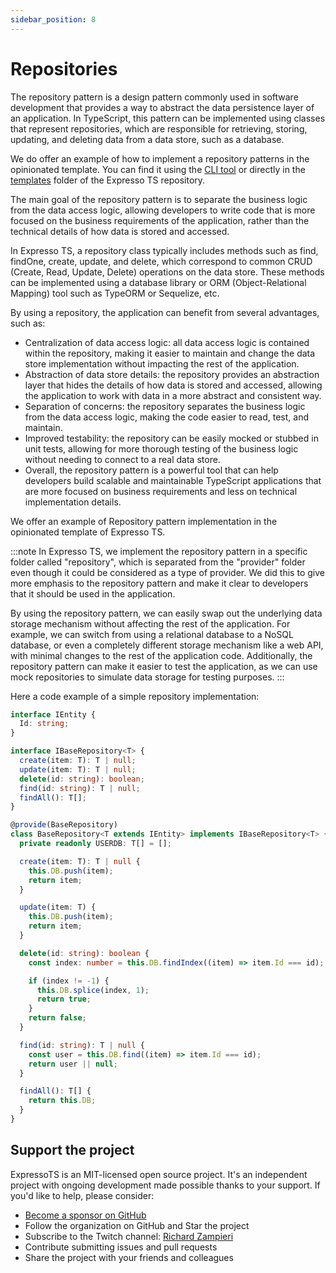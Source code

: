 ```yaml
---
sidebar_position: 8
---
```


# Repositories

The repository pattern is a design pattern commonly used in software development that provides a way to abstract the data persistence layer of an application. In TypeScript, this pattern can be implemented using classes that represent repositories, which are responsible for retrieving, storing, updating, and deleting data from a data store, such as a database.

We do offer an example of how to implement a repository patterns in the opinionated template. You can find it using the [CLI tool](https://www.npmjs.com/package/@expressots/cli) or directly in the [templates](https://github.com/expressots/expressots/tree/main/templates) folder of the Expresso TS repository.

The main goal of the repository pattern is to separate the business logic from the data access logic, allowing developers to write code that is more focused on the business requirements of the application, rather than the technical details of how data is stored and accessed.

In Expresso TS, a repository class typically includes methods such as find, findOne, create, update, and delete, which correspond to common CRUD (Create, Read, Update, Delete) operations on the data store. These methods can be implemented using a database library or ORM (Object-Relational Mapping) tool such as TypeORM or Sequelize, etc.

By using a repository, the application can benefit from several advantages, such as:

- Centralization of data access logic: all data access logic is contained within the repository, making it easier to maintain and change the data store implementation without impacting the rest of the application.
- Abstraction of data store details: the repository provides an abstraction layer that hides the details of how data is stored and accessed, allowing the application to work with data in a more abstract and consistent way.
- Separation of concerns: the repository separates the business logic from the data access logic, making the code easier to read, test, and maintain.
- Improved testability: the repository can be easily mocked or stubbed in unit tests, allowing for more thorough testing of the business logic without needing to connect to a real data store.
- Overall, the repository pattern is a powerful tool that can help developers build scalable and maintainable TypeScript applications that are more focused on business requirements and less on technical implementation details.

We offer an example of Repository pattern implementation in the opinionated template of Expresso TS.

:::note
In Expresso TS, we implement the repository pattern in a specific folder called "repository", which is separated from the "provider" folder even though it could be considered as a type of provider. We did this to give more emphasis to the repository pattern and make it clear to developers that it should be used in the application.

By using the repository pattern, we can easily swap out the underlying data storage mechanism without affecting the rest of the application. For example, we can switch from using a relational database to a NoSQL database, or even a completely different storage mechanism like a web API, with minimal changes to the rest of the application code. Additionally, the repository pattern can make it easier to test the application, as we can use mock repositories to simulate data storage for testing purposes.
:::

Here a code example of a simple repository implementation:

```typescript
interface IEntity {
  Id: string;
}

interface IBaseRepository<T> {
  create(item: T): T | null;
  update(item: T): T | null;
  delete(id: string): boolean;
  find(id: string): T | null;
  findAll(): T[];
}

@provide(BaseRepository)
class BaseRepository<T extends IEntity> implements IBaseRepository<T> {
  private readonly USERDB: T[] = [];

  create(item: T): T | null {
    this.DB.push(item);
    return item;
  }

  update(item: T) {
    this.DB.push(item);
    return item;
  }

  delete(id: string): boolean {
    const index: number = this.DB.findIndex((item) => item.Id === id);

    if (index != -1) {
      this.DB.splice(index, 1);
      return true;
    }
    return false;
  }

  find(id: string): T | null {
    const user = this.DB.find((item) => item.Id === id);
    return user || null;
  }

  findAll(): T[] {
    return this.DB;
  }
}
```

## Support the project

ExpressoTS is an MIT-licensed open source project. It's an independent project with ongoing development made possible thanks to your support. If you'd like to help, please consider:

- [Become a sponsor on GitHub]("")
- Follow the organization on GitHub and Star the project
- Subscribe to the Twitch channel: [Richard Zampieri](https://www.twitch.tv/richardzampieri)
- Contribute submitting issues and pull requests
- Share the project with your friends and colleagues